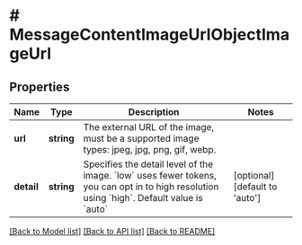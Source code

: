 # # MessageContentImageUrlObjectImageUrl

## Properties

Name | Type | Description | Notes
------------ | ------------- | ------------- | -------------
**url** | **string** | The external URL of the image, must be a supported image types: jpeg, jpg, png, gif, webp. |
**detail** | **string** | Specifies the detail level of the image. &#x60;low&#x60; uses fewer tokens, you can opt in to high resolution using &#x60;high&#x60;. Default value is &#x60;auto&#x60; | [optional] [default to 'auto']

[[Back to Model list]](../../README.md#models) [[Back to API list]](../../README.md#endpoints) [[Back to README]](../../README.md)
